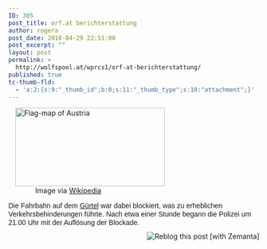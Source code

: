 ```yaml
---
ID: 305
post_title: orf.at berichterstattung
author: rogera
post_date: 2010-04-29 22:51:00
post_excerpt: ""
layout: post
permalink: >
  http://wolfspool.at/wprcs1/orf-at-berichterstattung/
published: true
tc-thumb-fld:
  - 'a:2:{s:9:"_thumb_id";b:0;s:11:"_thumb_type";s:10:"attachment";}'
---
```

<div class="zemanta-img" style="display:block;margin:1em;">
<div><dl class="wp-caption alignright"><dt class="wp-caption-dt"><a href="http://commons.wikipedia.org/wiki/Image:Flag-map_of_Austria.svg"><img title="Flag-map of Austria" src="http://upload.wikimedia.org/wikipedia/commons/thumb/6/64/Flag-map_of_Austria.svg/300px-Flag-map_of_Austria.svg.png" alt="Flag-map of Austria" width="300" height="158" /></a></dt><dd class="wp-caption-dd zemanta-img-attribution">Image via <a href="http://commons.wikipedia.org/wiki/Image:Flag-map_of_Austria.svg">Wikipedia</a></dd></dl></div>
</div>
<a href="http://wien.orf.at/stories/439586/"></a><span style="font-family:verdana, arial, sans-serif;line-height:17px;">Die Fahrbahn auf dem <a class="zem_slink" title="Gürtel, Vienna" rel="geolocation" href="http://maps.google.com/maps?ll=48.1991666667,16.3386944444&amp;spn=0.01,0.01&amp;q=48.1991666667,16.3386944444 (G%C3%BCrtel%2C%20Vienna)&amp;t=h">Gürtel</a> war dabei blockiert, was zu erheblichen Verkehrsbehinderungen führte. Nach etwa einer Stunde begann die Polizei um 21.00 Uhr mit der Auflösung der Blockade. </span>
<div class="zemanta-pixie" style="margin-top:10px;height:15px;"><a class="zemanta-pixie-a" title="Reblog this post [with Zemanta]" href="http://reblog.zemanta.com/zemified/f62ae910-2dd6-41b8-90b8-cdf4c51cdce6/"><img class="zemanta-pixie-img" style="border:none;float:right;" src="http://img.zemanta.com/reblog_e.png?x-id=f62ae910-2dd6-41b8-90b8-cdf4c51cdce6" alt="Reblog this post [with Zemanta]" /></a><span class="zem-script more-related pretty-attribution"></span></div>